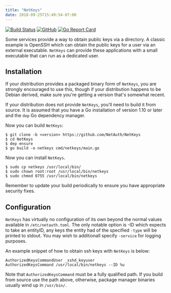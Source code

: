 ```yaml
---
title: "NetKeys"
date: 2018-09-25T15:49:54-07:00
---
```


[![Build Status](https://travis-ci.org/NetAuth/NetKeys.svg?branch=master)](https://travis-ci.org/NetAuth/NetKeys)
[![GitHub](https://img.shields.io/github/license/mashape/apistatus.svg)](https://github.com/NetAuth/NetKeys/blob/master/LICENSE)
[![Go Report Card](https://goreportcard.com/badge/github.com/NetAuth/NetKeys)](https://goreportcard.com/report/github.com/NetAuth/NetKeys)

Some services provide a way to obtain public keys via a directory.  A
classic example is OpenSSH which can obtain the public keys for a user
via an external executable.  `NetKeys` can provide these applications
with a small executable that can run as a dedicated user.

## Installation

If your distribution provides a packaged binary form of `NetKeys`,
you are strongly encouraged to use this, though if your distribution
happens to be Debian derived, make sure you're getting a version
that's somewhat recent.

If your distribution does not provide `NetKeys`, you'll need to
build it from source.  It is assumed that you have a Go installation
of version 1.10 or later and the `dep` Go dependency manager.

Now you can build `NetKeys`:

```
$ git clone -b <version> https://github.com/NetAuth/NetKeys
$ cd NetKeys
$ dep ensure
$ go build -o netkeys cmd/netkeys/main.go
```

Now you can install `NetKeys`.

```
$ sudo cp netkeys /usr/local/bin/
$ sudo chown root:root /usr/local/bin/netkeys
$ sudo chmod 0755 /usr/local/bin/netkeys
```

Remember to update your build periodically to ensure you have
appropriate security fixes.

## Configuration

`NetKeys` has virtually no configuration of its own beyond the normal
values available in `/etc/netauth.toml`.  The only notable option is
-ID which expects to take an entityID, any keys the entity had of the
specified `-type` will be printed to stdout.  You may wish to
additionall specify `-service` for logging purposes.

An example snippet of how to obtain ssh keys with `NetKeys` is below:

```
AuthorizedKeysCommandUser _sshd_keyuser
AuthorizedKeysCommand /usr/local/bin/netkeys --ID %u
```

Note that `AuthorizedKeysCommand` must be a fully qualified path.  If
you build from source use the path above, otherwise, package manager
binaries usually wind up in `/usr/bin/`.
